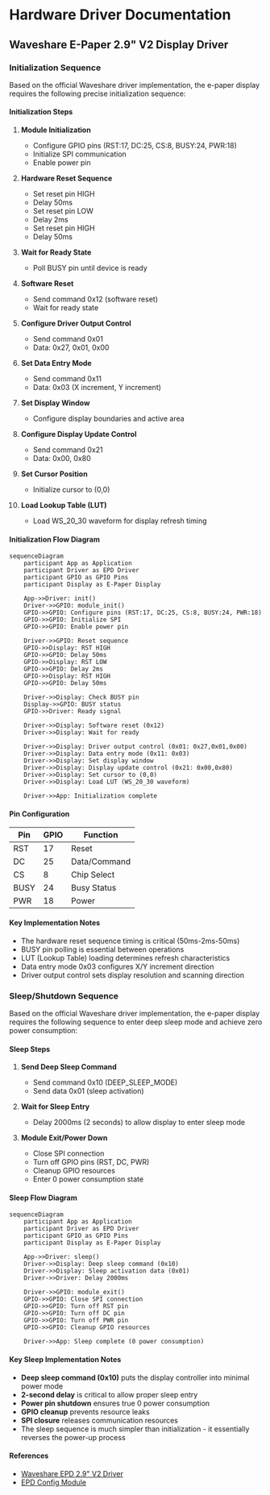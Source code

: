 # Hardware Driver Documentation

## Waveshare E-Paper 2.9" V2 Display Driver

### Initialization Sequence

Based on the official Waveshare driver implementation, the e-paper display requires the following precise initialization sequence:

#### Initialization Steps

1. **Module Initialization**
   - Configure GPIO pins (RST:17, DC:25, CS:8, BUSY:24, PWR:18)
   - Initialize SPI communication
   - Enable power pin

2. **Hardware Reset Sequence**
   - Set reset pin HIGH
   - Delay 50ms
   - Set reset pin LOW  
   - Delay 2ms
   - Set reset pin HIGH
   - Delay 50ms

3. **Wait for Ready State**
   - Poll BUSY pin until device is ready

4. **Software Reset**
   - Send command 0x12 (software reset)
   - Wait for ready state

5. **Configure Driver Output Control**
   - Send command 0x01
   - Data: 0x27, 0x01, 0x00

6. **Set Data Entry Mode**
   - Send command 0x11
   - Data: 0x03 (X increment, Y increment)

7. **Set Display Window**
   - Configure display boundaries and active area

8. **Configure Display Update Control**
   - Send command 0x21
   - Data: 0x00, 0x80

9. **Set Cursor Position**
   - Initialize cursor to (0,0)

10. **Load Lookup Table (LUT)**
    - Load WS_20_30 waveform for display refresh timing

#### Initialization Flow Diagram

```mermaid
sequenceDiagram
    participant App as Application
    participant Driver as EPD Driver
    participant GPIO as GPIO Pins
    participant Display as E-Paper Display

    App->>Driver: init()
    Driver->>GPIO: module_init()
    GPIO->>GPIO: Configure pins (RST:17, DC:25, CS:8, BUSY:24, PWR:18)
    GPIO->>GPIO: Initialize SPI
    GPIO->>GPIO: Enable power pin
    
    Driver->>GPIO: Reset sequence
    GPIO->>Display: RST HIGH
    GPIO->>GPIO: Delay 50ms
    GPIO->>Display: RST LOW
    GPIO->>GPIO: Delay 2ms
    GPIO->>Display: RST HIGH
    GPIO->>GPIO: Delay 50ms
    
    Driver->>Display: Check BUSY pin
    Display->>GPIO: BUSY status
    GPIO->>Driver: Ready signal
    
    Driver->>Display: Software reset (0x12)
    Driver->>Display: Wait for ready
    
    Driver->>Display: Driver output control (0x01: 0x27,0x01,0x00)
    Driver->>Display: Data entry mode (0x11: 0x03)
    Driver->>Display: Set display window
    Driver->>Display: Display update control (0x21: 0x00,0x80)
    Driver->>Display: Set cursor to (0,0)
    Driver->>Display: Load LUT (WS_20_30 waveform)
    
    Driver->>App: Initialization complete
```

#### Pin Configuration

| Pin | GPIO | Function |
|-----|------|----------|
| RST | 17 | Reset |
| DC | 25 | Data/Command |
| CS | 8 | Chip Select |
| BUSY | 24 | Busy Status |
| PWR | 18 | Power |

#### Key Implementation Notes

- The hardware reset sequence timing is critical (50ms-2ms-50ms)
- BUSY pin polling is essential between operations
- LUT (Lookup Table) loading determines refresh characteristics
- Data entry mode 0x03 configures X/Y increment direction
- Driver output control sets display resolution and scanning direction

### Sleep/Shutdown Sequence

Based on the official Waveshare driver implementation, the e-paper display requires the following sequence to enter deep sleep mode and achieve zero power consumption:

#### Sleep Steps

1. **Send Deep Sleep Command**
   - Send command 0x10 (DEEP_SLEEP_MODE)
   - Send data 0x01 (sleep activation)

2. **Wait for Sleep Entry**
   - Delay 2000ms (2 seconds) to allow display to enter sleep mode

3. **Module Exit/Power Down**
   - Close SPI connection
   - Turn off GPIO pins (RST, DC, PWR)
   - Cleanup GPIO resources
   - Enter 0 power consumption state

#### Sleep Flow Diagram

```mermaid
sequenceDiagram
    participant App as Application
    participant Driver as EPD Driver
    participant GPIO as GPIO Pins
    participant Display as E-Paper Display

    App->>Driver: sleep()
    Driver->>Display: Deep sleep command (0x10)
    Driver->>Display: Sleep activation data (0x01)
    Driver->>Driver: Delay 2000ms
    
    Driver->>GPIO: module_exit()
    GPIO->>GPIO: Close SPI connection
    GPIO->>GPIO: Turn off RST pin
    GPIO->>GPIO: Turn off DC pin  
    GPIO->>GPIO: Turn off PWR pin
    GPIO->>GPIO: Cleanup GPIO resources
    
    Driver->>App: Sleep complete (0 power consumption)
```

#### Key Sleep Implementation Notes

- **Deep sleep command (0x10)** puts the display controller into minimal power mode
- **2-second delay** is critical to allow proper sleep entry
- **Power pin shutdown** ensures true 0 power consumption
- **GPIO cleanup** prevents resource leaks
- **SPI closure** releases communication resources
- The sleep sequence is much simpler than initialization - it essentially reverses the power-up process

#### References

- [Waveshare EPD 2.9" V2 Driver](https://raw.githubusercontent.com/waveshareteam/e-Paper/refs/heads/master/RaspberryPi_JetsonNano/python/lib/waveshare_epd/epd2in9_V2.py)
- [EPD Config Module](https://raw.githubusercontent.com/waveshareteam/e-Paper/refs/heads/master/RaspberryPi_JetsonNano/python/lib/waveshare_epd/epdconfig.py)
